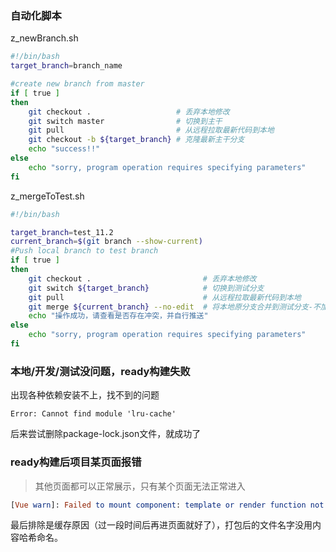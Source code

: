 ### 自动化脚本

z_newBranch.sh

```sh
#!/bin/bash
target_branch=branch_name

#create new branch from master
if [ true ]
then
	git checkout .				     # 丢弃本地修改
	git switch master                # 切换到主干
	git pull                         # 从远程拉取最新代码到本地
	git checkout -b ${target_branch} # 克隆最新主干分支
    echo "success!!"
else
	echo "sorry, program operation requires specifying parameters"
fi
```

z_mergeToTest.sh

```sh
#!/bin/bash

target_branch=test_11.2
current_branch=$(git branch --show-current)
#Push local branch to test branch
if [ true ]
then
	git checkout .				           # 丢弃本地修改
	git switch ${target_branch}            # 切换到测试分支
	git pull                               # 从远程拉取最新代码到本地
	git merge ${current_branch} --no-edit  # 将本地原分支合并到测试分支-不加评价
    echo "操作成功，请查看是否存在冲突，并自行推送"
else
	echo "sorry, program operation requires specifying parameters"
fi
```





### 本地/开发/测试没问题，ready构建失败

出现各种依赖安装不上，找不到的问题

```shell
Error: Cannot find module 'lru-cache'
```

后来尝试删除package-lock.json文件，就成功了



### ready构建后项目某页面报错

> 其他页面都可以正常展示，只有某个页面无法正常进入

```elm
[Vue warn]: Failed to mount component: template or render function not defined.
```

最后排除是缓存原因（过一段时间后再进页面就好了），打包后的文件名字没用内容哈希命名。